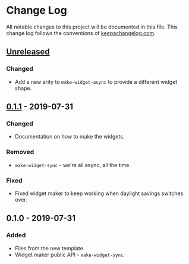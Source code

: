 # Change Log
All notable changes to this project will be documented in this file. This change log follows the conventions of [keepachangelog.com](http://keepachangelog.com/).

## [Unreleased]
### Changed
- Add a new arity to `make-widget-async` to provide a different widget shape.

## [0.1.1] - 2019-07-31
### Changed
- Documentation on how to make the widgets.

### Removed
- `make-widget-sync` - we're all async, all the time.

### Fixed
- Fixed widget maker to keep working when daylight savings switches over.

## 0.1.0 - 2019-07-31
### Added
- Files from the new template.
- Widget maker public API - `make-widget-sync`.

[Unreleased]: https://github.com/your-name/examples/compare/0.1.1...HEAD
[0.1.1]: https://github.com/your-name/examples/compare/0.1.0...0.1.1
